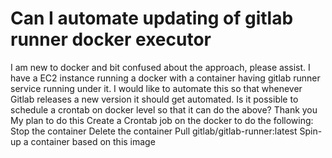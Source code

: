 
# Can I automate updating of gitlab runner docker executor

I am new to docker and bit confused about the approach, please assist.
I have a EC2 instance running a docker with a container having gitlab runner service running under it.
I would like to automate this so that whenever Gitlab releases a new version it should get automated.
Is it possible to schedule a crontab on docker level so that it can do the above?
Thank you
My plan to do this
Create a Crontab job on the docker to do the following:
Stop the container
Delete the container
Pull gitlab/gitlab-runner:latest
Spin-up a container based on this image

        